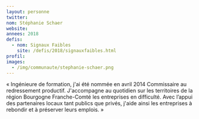```yaml
---
layout: personne
twitter: 
nom: Stéphanie Schaer
website:
annees: 2018
defis: 
  - nom: Signaux Faibles
    site: /defis/2018/signauxfaibles.html
profil: 
images:
  - /img/communaute/stephanie-schaer.png
---
```


« Ingénieure de formation, j'ai été nommée en avril 2014
Commissaire au redressement productif. J'accompagne au quotidien
sur les territoires de la région Bourgogne Franche-Comté les
entreprises en difficulté. Avec l’appui des partenaires locaux tant
publics que privés, j'aide ainsi les entreprises à rebondir et à
préserver leurs emplois. »
